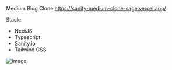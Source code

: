 Medium Blog Clone
https://sanity-medium-clone-sage.vercel.app/

Stack:
- NextJS
- Typescript
- Sanity.io
- Tailwind CSS

![image](https://user-images.githubusercontent.com/83804066/155681684-ad152213-f938-4dc7-a841-e42ad4aa51d6.png)
